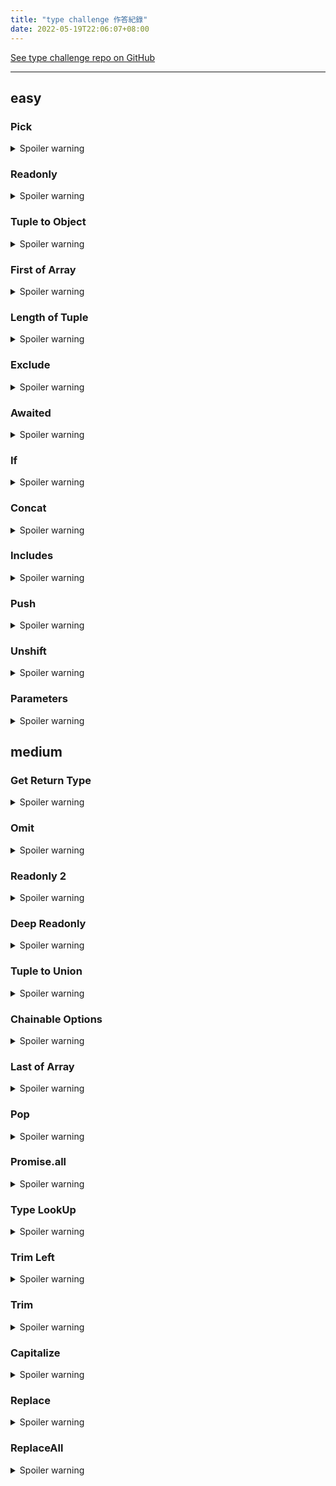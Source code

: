 ```yaml
---
title: "type challenge 作答紀錄"
date: 2022-05-19T22:06:07+08:00
---
```


[See type challenge repo on GitHub](https://github.com/type-challenges/type-challenges)

---

## easy

### Pick

<details>
  <summary>Spoiler warning</summary> 
  
  ```typescript
  type MyPick<T, K extends keyof T> = {
    [key in K]: T[key]
  }
  ```
</details>

### Readonly

<details>
  <summary>Spoiler warning</summary> 
  
  ```typescript
  type MyReadonly<T> = {
    readonly [K in keyof T]: T[K]
  }
  ```
</details>

### Tuple to Object

<details>
  <summary>Spoiler warning</summary> 
  
  ```typescript
  type TupleToObject<T extends readonly string[]> = {
    [K in T[number]]: K
  }
  ```
</details>

### First of Array

<details>
  <summary>Spoiler warning</summary> 
  
  ```typescript
  type First<T extends any[]> = T extends never[] ? never : T[0]
  // or
  type First<T extends any[]> = T['length'] extends 0 ? never : T[0]
  ```
</details>

### Length of Tuple

<details>
  <summary>Spoiler warning</summary> 
  
  ```typescript
  type Length<T extends readonly any[]> = T['length']
  ```
</details>

### Exclude

<details>
  <summary>Spoiler warning</summary> 
  
  ```typescript
  type MyExclude<T, U> = T extends U ? never : T
  ```
</details>

### Awaited

<details>
  <summary>Spoiler warning</summary> 
  
  ```typescript
  type MyAwaited<T extends Promise<any>> =
    T extends Promise<infer V>
      ? V extends Promise<any>
        ? MyAwaited<V>
        : V
      : never
  ```
</details>

### If

<details>
  <summary>Spoiler warning</summary> 
  
  ```typescript
  type If<C extends boolean, T, F> = C extends true ? T : F
  ```
</details>

### Concat

<details>
  <summary>Spoiler warning</summary> 
  
  ```typescript
  type Concat<T extends any[], U extends any[]> = [...T, ...U]
  ```
</details>

### Includes

<details>
  <summary>Spoiler warning</summary> 
  
  ```typescript
  type Includes<T extends readonly any[], U> = 
    true extends { [K in keyof T]: Equal<T[K], U> }[number]
      ? true
      : false 
  ```
</details>

### Push

<details>
  <summary>Spoiler warning</summary> 
  
  ```typescript
  type Push<T extends any[], U> = [...T, U]
  ```
</details>

### Unshift

<details>
  <summary>Spoiler warning</summary> 
  
  ```typescript
  type Unshift<T extends any[], U> = [U, ...T]
  ```
</details>

### Parameters

<details>
  <summary>Spoiler warning</summary> 
  
  ```typescript
  type MyParameters<T extends (...args: any[]) => any> = 
    T extends (...args: infer Args) => any ? Args : 1
  ```
</details>

## medium

### Get Return Type

<details>
  <summary>Spoiler warning</summary> 
  
  ```typescript
  type MyReturnType<T> =
    T extends (...args: any) => infer Return ? Return : never
  ```
</details>

### Omit

<details>
  <summary>Spoiler warning</summary> 
  
  ```typescript
  type MyOmit<T, K extends keyof T> = {
    [key in Exclude<keyof T, K>]: T[key]
  }
  ```
</details>

### Readonly 2

<details>
  <summary>Spoiler warning</summary> 
  
  ```typescript
  type MyReadonly2<T, K extends keyof T = keyof T> =
    { readonly [key in keyof T]: T[key] } &
    { [key in Exclude<keyof T, K>]: T[key] }
  ```
</details>

### Deep Readonly

<details>
  <summary>Spoiler warning</summary> 
  
  ```typescript
  type DeepReadonly<T> =
    keyof T extends never
      ? T
      : { readonly [K in keyof T]: DeepReadonly<T[K]> }
  ```
</details>

### Tuple to Union

<details>
  <summary>Spoiler warning</summary> 
  
  ```typescript
  type TupleToUnion<T extends unknown[]> = T[number]
  // or 
  type TupleToUnion<T> = T extends Array<infer F> ? F : never
  ```
</details>

### Chainable Options

<details>
  <summary>Spoiler warning</summary> 
  
  ```typescript
  type Chainable<T = {}> = {
    option<K extends string, V>(
      key: K extends keyof T ? never : K,
      value: V,
    ): Chainable<T & { [k in K]: V }>
    get(): T
  }
  ```
</details>

### Last of Array

<details>
  <summary>Spoiler warning</summary> 
  
  ```typescript
  type Last<T extends any[]> = T extends [...any, infer F] ? F : never
  ```
</details>

### Pop

<details>
  <summary>Spoiler warning</summary> 
  
  ```typescript
  type Pop<T extends any[]> = T extends [...infer F, any] ? F : never
  ```
</details>

### Promise.all 

<details>
  <summary>Spoiler warning</summary> 
  
  ```typescript
  declare function PromiseAll<T extends unknown[]>(
    values: readonly [...T]
  ): Promise<{
    [index in keyof T]: T[index] extends Promise<infer F> ? F : T[index]
  }>
  ```
</details>

### Type LookUp

<details>
  <summary>Spoiler warning</summary> 
  
  ```typescript
  type LookUp<U, T extends string> =
    U extends (infer D) ?
    D extends { type: string } ?
    D['type'] extends T ? D : never : never : never
  ```
</details>

### Trim Left

<details>
  <summary>Spoiler warning</summary> 
  
  ```typescript
  type TrimLeft<S extends string> =
    S extends ` ${infer T}` | `\n${infer T}` | `\t${infer T}` ? TrimLeft<T> : S
  ```
</details>

### Trim

<details>
  <summary>Spoiler warning</summary> 
  
  ```typescript
  type Trim<S extends string> = S extends
    ` ${infer T}` | `\t${infer T}` | `\n${infer T}` |
    `${infer T} ` | `${infer T}\t` | `${infer T}\n` ? Trim<T> : S
  ```
</details>

### Capitalize

<details>
  <summary>Spoiler warning</summary> 
  
  ```typescript
  type MyCapitalize<S extends string> =
    S extends `${infer P}${infer T}` ? `${Uppercase<P>}${T}` : S
  ```
</details>

### Replace

<details>
  <summary>Spoiler warning</summary> 
  
  ```typescript
  type Replace<S extends string, From extends string, To extends string> = 
    From extends ''
    ? S
    : S extends `${infer Pre}${From}${infer Suf}`
      ? `${Pre}${To}${Suf}`
      : S
  ```
</details>

### ReplaceAll

<details>
  <summary>Spoiler warning</summary> 
  
  ```typescript
  type ReplaceAll<S extends string, From extends string, To extends string> =
    From extends ''
      ? S
      : S extends `${infer Pre}${From}${infer Suf}`
        ? `${Pre}${To}${ReplaceAll<Suf, From, To>}`
        : S
  ```
</details>